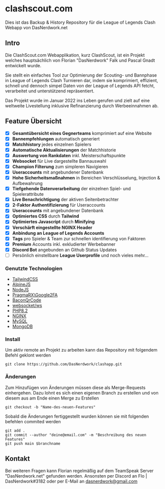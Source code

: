 # clashscout.com

Dies ist das Backup & History Repository für die League of Legends Clash Webapp von DasNerdwork.net

## Intro

Die ClashScout.com Webapplikation, kurz ClashScout, ist ein Projekt welches hauptsächlich von 
Florian "DasNerdwork" Falk und Pascal Gnadt entwickelt wurde.

Sie stellt ein einfaches Tool zur Optimierung der Scouting- und Bannphase in League of Legends Clash
Turnieren dar, indem sie komprimiert, effizient, schnell und dennoch simpel Daten von der League of 
Legends API fetcht, verarbeitet und unterstützend repräsentiert.

Das Projekt wurde im Januar 2022 ins Leben gerufen und zielt auf eine weltweite Livestellung inklusive
Refinanzierung durch Werbeeinnahmen ab.

## Feature Übersicht

*   [x] **Gesamtübersicht eines Gegnerteams** komprimiert auf eine Website
*   [x] **Bannempfehlungen** automatisch generiert
*   [x] **Matchhistory** jedes einzelnen Spielers
*   [x] **Automatische Aktualisierungen** der Matchhistorie 
*   [x] **Auswertung von Rankdaten** inkl. Meisterschaftspunkte
*   [x] **Websocket** für Live dargestellte Bannauswahl
*   [x] **Champion Filterung** zum simpleren Navigieren
*   [x] **Useraccounts** mit angebundener Datenbank
*   [x] **Hohe Sicherheitsmaßnahmen** in Bereichen Verschlüsselung, Injection & Aufbewahrung 
*   [x] **Tiefgehende Datenverarbeitung** der einzelnen Spiel- und Spielerattribute
*   [x] **Live Benachrichtigung** der aktiven Seitenbetrachter
*   [x] **2-Faktor Authentifizierung** für Useraccounts
*   [x] **Useraccounts** mit angebundener Datenbank
*   [x] **Optimiertes CSS** durch **Tailwind**
*   [x] **Optimiertes Javascript** durch **Minifying**
*   [x] **Verschärft eingestellte NGINX Header**
*   [x] **Anbindung an League of Legends Accounts**
*   [x] **Tags** pro Spieler & Team zur schnellen identifierung von Faktoren
*   [x] **Premium** Accounts inkl. exkludierter Werbebanner
*   [x] **Discord Bot** angebunden an Github Status Updates
*   [ ] Persönlich einstellbare **League Userprofile**
und noch vieles mehr...

### Genutzte Technologien

* [TailwindCSS](https://tailwindcss.com/)
* [AlpineJS](https://alpinejs.dev/)
* [NodeJS](https://nodejs.org/)
* [PragmaRX\Google2FA](https://packagist.org/packages/pragmarx/google2fa)
* [BaconQrCode](https://github.com/Bacon/BaconQrCode)
* [websocket/ws](https://github.com/websockets/ws)
* [PHP8.2](https://www.php.net/releases/8.2/en.php)
* [NGINX](https://www.nginx.com/)
* [MySQL](https://www.php.net/manual/de/book.mysqli.php)
* [MongoDB](https://www.mongodb.com/de-de)

### Install

Um aktiv remote an Projekt zu arbeiten kann das Repository mit folgendem Befehl geklont werden

```
git clone https://github.com/DasNerdwork/clashapp.git
```

### Änderungen

Zum Hinzufügen von Änderungen müssen diese als Merge-Requests einhergehen. Dazu lohnt es sich einen eigenen Branch zu erstellen und von diesem aus am Ende einen Merge zu Erstellen

```
git checkout -b "Name-des-neuen-Features"
```

Sobald die Änderungen fertiggestellt wurden können sie mit folgenden befehlen commited werden

```
git add .
git commit --author "deine@email.com" -m "Beschreibung des neuen Features"
git push main $branchname
```

## Kontakt

Bei weiteren Fragen kann Florian regelmäßig auf dem TeamSpeak Server "DasNerdwork.net" gefunden werden.
Ansonsten per Discord an Flo | DasNerdwork#3182
oder per E-Mail an dasnerdwork@gmail.com
